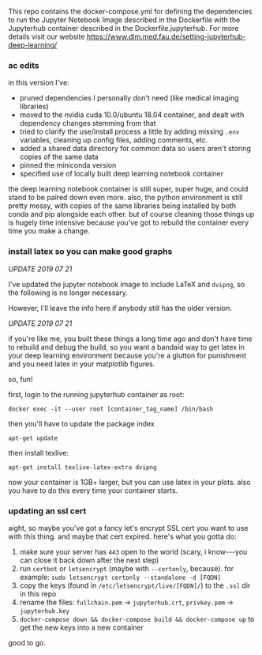 This repo contains the docker-compose.yml for defining the dependencies to run the Jupyter Notebook Image described in the Dockerfile
with the Jupyterhub container described in the Dockerfile.jupyterhub.
For more details visit our website https://www.dlm.med.fau.de/setting-jupyterhub-deep-learning/


### ac edits

in this version I've:
* pruned dependencies I personally don't need (like medical imaging libraries)
* moved to the nvidia cuda 10.0/ubuntu 18.04 container, and dealt with dependency changes stemming from that
* tried to clarify the use/install process a little by adding missing `.env` variables, cleaning up config files, adding comments, etc.
* added a shared data directory for common data so users aren't storing copies of the same data
* pinned the miniconda version
* specified use of locally built deep learning notebook container

the deep learning notebook container is still super, super huge, and could stand to be paired down even more. also, the python environment is still pretty messy, with copies of the same libraries being installed by both conda and pip alongside each other. but of course cleaning those things up is hugely time intensive because you've got to rebuild the container every time you make a change.

### install latex so you can make good graphs

*UPDATE 2019 07 21*

I've updated the jupyter notebook image to include LaTeX and `dvipng`, so the following is no longer necessary.

However, I'll leave the info here if anybody still has the older version.

*UPDATE 2019 07 21*

if you're like me, you built these things a long time ago and don't have time to rebuild and debug the build, so you want a bandaid way to get latex in your deep learning environment because you're a glutton for punishment and you need latex in your matplotlib figures.

so, fun!

first, login to the running jupyterhub container as root:

```
docker exec -it --user root [container_tag_name] /bin/bash
```

then you'll have to update the package index 

```
apt-get update
```

then install texlive:

```
apt-get install texlive-latex-extra dvipng
```

now your container is 1GB+ larger, but you can use latex in your plots. also you have to do this every time your container starts.

### updating an ssl cert

aight, so maybe you've got a fancy let's encrypt SSL cert you want to use with this thing. and maybe that cert expired. here's what you gotta do:

1. make sure your server has `443` open to the world (scary, i know---you can close it back down after the next step)
1. run `certbot` or `letsencrypt` (maybe with `--certonly`, because). for example: `sudo letsencrypt certonly --standalone -d [FQDN]`
2. copy the keys (found in `/etc/letsencrypt/live/[FQDN]/`) to the `.ssl` dir in this repo
3. rename the files: `fullchain.pem` -> `jupyterhub.crt`, `privkey.pem` -> `jupyterhub.key`
4. `docker-compose down && docker-compose build && docker-compose up` to get the new keys into a new container

good to go. 
